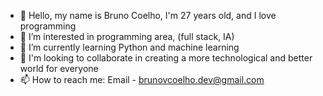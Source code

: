 - 👋 Hello, my name is Bruno Coelho, I'm 27 years old, and I love programming
- 👀 I’m interested in programming area, (full stack, IA)
- 🌱 I’m currently learning Python and machine learning
- 💞️ I'm looking to collaborate in creating a more technological and better world for everyone
- 📫 How to reach me: Email - brunovcoelho.dev@gmail.com

<!---
BrunoKorpuzCoelho/BrunoKorpuzCoelho is a ✨ special ✨ repository because its `README.md` (this file) appears on your GitHub profile.
You can click the Preview link to take a look at your changes.
--->
